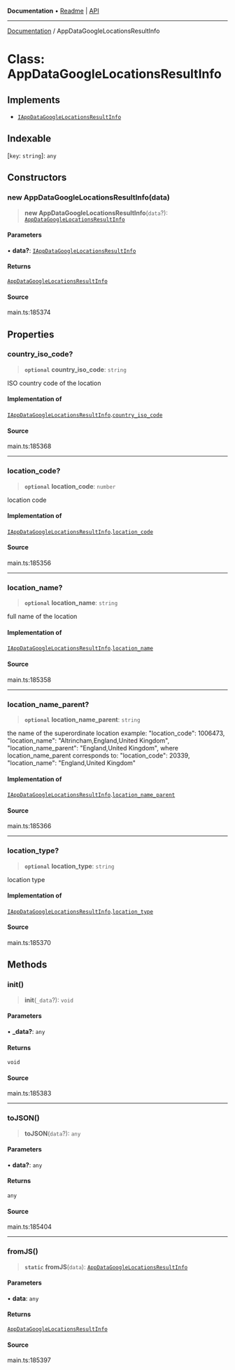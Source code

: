 **Documentation** • [Readme](../README.md) \| [API](../globals.md)

***

[Documentation](../README.md) / AppDataGoogleLocationsResultInfo

# Class: AppDataGoogleLocationsResultInfo

## Implements

- [`IAppDataGoogleLocationsResultInfo`](../interfaces/IAppDataGoogleLocationsResultInfo.md)

## Indexable

 \[`key`: `string`\]: `any`

## Constructors

### new AppDataGoogleLocationsResultInfo(data)

> **new AppDataGoogleLocationsResultInfo**(`data`?): [`AppDataGoogleLocationsResultInfo`](AppDataGoogleLocationsResultInfo.md)

#### Parameters

• **data?**: [`IAppDataGoogleLocationsResultInfo`](../interfaces/IAppDataGoogleLocationsResultInfo.md)

#### Returns

[`AppDataGoogleLocationsResultInfo`](AppDataGoogleLocationsResultInfo.md)

#### Source

main.ts:185374

## Properties

### country\_iso\_code?

> **`optional`** **country\_iso\_code**: `string`

ISO country code of the location

#### Implementation of

[`IAppDataGoogleLocationsResultInfo`](../interfaces/IAppDataGoogleLocationsResultInfo.md).[`country_iso_code`](../interfaces/IAppDataGoogleLocationsResultInfo.md#country_iso_code)

#### Source

main.ts:185368

***

### location\_code?

> **`optional`** **location\_code**: `number`

location code

#### Implementation of

[`IAppDataGoogleLocationsResultInfo`](../interfaces/IAppDataGoogleLocationsResultInfo.md).[`location_code`](../interfaces/IAppDataGoogleLocationsResultInfo.md#location_code)

#### Source

main.ts:185356

***

### location\_name?

> **`optional`** **location\_name**: `string`

full name of the location

#### Implementation of

[`IAppDataGoogleLocationsResultInfo`](../interfaces/IAppDataGoogleLocationsResultInfo.md).[`location_name`](../interfaces/IAppDataGoogleLocationsResultInfo.md#location_name)

#### Source

main.ts:185358

***

### location\_name\_parent?

> **`optional`** **location\_name\_parent**: `string`

the name of the superordinate location
example:
"location_code": 1006473,
"location_name": "Altrincham,England,United Kingdom",
"location_name_parent": "England,United Kingdom", where location_name_parent corresponds to:
"location_code": 20339,
"location_name": "England,United Kingdom"

#### Implementation of

[`IAppDataGoogleLocationsResultInfo`](../interfaces/IAppDataGoogleLocationsResultInfo.md).[`location_name_parent`](../interfaces/IAppDataGoogleLocationsResultInfo.md#location_name_parent)

#### Source

main.ts:185366

***

### location\_type?

> **`optional`** **location\_type**: `string`

location type

#### Implementation of

[`IAppDataGoogleLocationsResultInfo`](../interfaces/IAppDataGoogleLocationsResultInfo.md).[`location_type`](../interfaces/IAppDataGoogleLocationsResultInfo.md#location_type)

#### Source

main.ts:185370

## Methods

### init()

> **init**(`_data`?): `void`

#### Parameters

• **\_data?**: `any`

#### Returns

`void`

#### Source

main.ts:185383

***

### toJSON()

> **toJSON**(`data`?): `any`

#### Parameters

• **data?**: `any`

#### Returns

`any`

#### Source

main.ts:185404

***

### fromJS()

> **`static`** **fromJS**(`data`): [`AppDataGoogleLocationsResultInfo`](AppDataGoogleLocationsResultInfo.md)

#### Parameters

• **data**: `any`

#### Returns

[`AppDataGoogleLocationsResultInfo`](AppDataGoogleLocationsResultInfo.md)

#### Source

main.ts:185397
